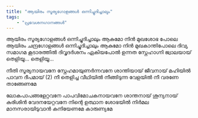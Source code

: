```yaml
---
title: "ആയിരം സൂര്യഗോളങ്ങള്‍ ഒന്നിച്ചുദിച്ചാലും"
tags:
    - "പ്രവേശനഗാനങ്ങൾ"
---
```


ആയിരം സൂര്യഗോളങ്ങള്‍ ഒന്നിച്ചുദിച്ചാലും
ആകുമോ നിൻ മുഖശോഭ പോലെ
ആയിരം ചന്ദ്രഗോളങ്ങള്‍ ഒന്നിച്ചുദിച്ചാലും
ആകുമോ നിന്‍ മുഖകാന്തിപോലെ
ദിവ്യ സമാഗമ കൂടാരത്തില്‍ ദിവൃദര്‍ശനം ഏകിയപോല്‍
ഉന്നത സ്നേഹാഗ്നി ജ്വാലയായ്‌ തെളിയൂ... തെളിയൂ...

നീതി സൂര്യനായവനേ സ്നേഹമായുണര്‍ന്നവനേ
ശാന്തിയായ്‌ ജീവനായ്‌ മഹിയില്‍ പാവന ദീപമായ്‌ (2)
നീ തെളിച്ച വീഥിയില്‍ നീങ്ങിടുന്ന വേളയില്‍
നീ വരണേ താങ്ങേണമേ

ലോകപാപങ്ങളേറ്റവനേ പാപവിമോചകനായവനേ
ശാന്തനായ് ശൂന്യനായ് കുരിശിൻ വേദനയേറ്റവനേ
നിന്റെ ഉത്ഥാന ശോഭയിൽ നിർമല മാനസരായിടുവാൻ
കനിയേണമേ കാരുണ്യമേ
